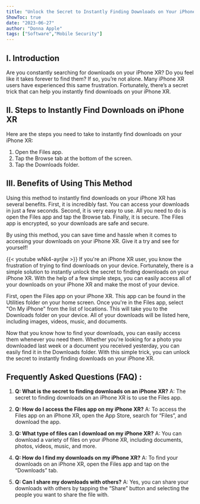 ```yaml
---
title: "Unlock the Secret to Instantly Finding Downloads on Your iPhone XR!"
ShowToc: true 
date: "2023-06-27"
author: "Donna Apple" 
tags: ["Software","Mobile Security"]
---
```

## I. Introduction 
Are you constantly searching for downloads on your iPhone XR? Do you feel like it takes forever to find them? If so, you’re not alone. Many iPhone XR users have experienced this same frustration. Fortunately, there’s a secret trick that can help you instantly find downloads on your iPhone XR. 

## II. Steps to Instantly Find Downloads on iPhone XR
Here are the steps you need to take to instantly find downloads on your iPhone XR: 
1. Open the Files app. 
2. Tap the Browse tab at the bottom of the screen. 
3. Tap the Downloads folder. 

## III. Benefits of Using This Method 
Using this method to instantly find downloads on your iPhone XR has several benefits. First, it is incredibly fast. You can access your downloads in just a few seconds. Second, it is very easy to use. All you need to do is open the Files app and tap the Browse tab. Finally, it is secure. The Files app is encrypted, so your downloads are safe and secure. 

By using this method, you can save time and hassle when it comes to accessing your downloads on your iPhone XR. Give it a try and see for yourself!

{{< youtube wNk4-ayrjlw >}} 
If you're an iPhone XR user, you know the frustration of trying to find downloads on your device. Fortunately, there is a simple solution to instantly unlock the secret to finding downloads on your iPhone XR. With the help of a few simple steps, you can easily access all of your downloads on your iPhone XR and make the most of your device. 

First, open the Files app on your iPhone XR. This app can be found in the Utilities folder on your home screen. Once you're in the Files app, select "On My iPhone" from the list of locations. This will take you to the Downloads folder on your device. All of your downloads will be listed here, including images, videos, music, and documents. 

Now that you know how to find your downloads, you can easily access them whenever you need them. Whether you're looking for a photo you downloaded last week or a document you received yesterday, you can easily find it in the Downloads folder. With this simple trick, you can unlock the secret to instantly finding downloads on your iPhone XR.

## Frequently Asked Questions (FAQ) :
1. **Q: What is the secret to finding downloads on an iPhone XR?**
A: The secret to finding downloads on an iPhone XR is to use the Files app.

2. **Q: How do I access the Files app on my iPhone XR?**
A: To access the Files app on an iPhone XR, open the App Store, search for “Files”, and download the app.

3. **Q: What type of files can I download on my iPhone XR?**
A: You can download a variety of files on your iPhone XR, including documents, photos, videos, music, and more.

4. **Q: How do I find my downloads on my iPhone XR?**
A: To find your downloads on an iPhone XR, open the Files app and tap on the “Downloads” tab.

5. **Q: Can I share my downloads with others?**
A: Yes, you can share your downloads with others by tapping the “Share” button and selecting the people you want to share the file with.


